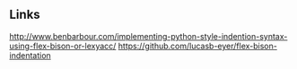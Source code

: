 
## Links

http://www.benbarbour.com/implementing-python-style-indention-syntax-using-flex-bison-or-lexyacc/
https://github.com/lucasb-eyer/flex-bison-indentation
